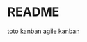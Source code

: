 # README
[toto](http://google.com)
[kanban](https://fr.wikipedia.org/wiki/Kanban)
[agile kanban](https://fr.atlassian.com/agile/kanban)
